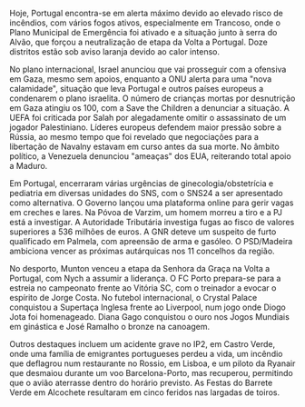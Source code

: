 Hoje, Portugal encontra-se em alerta máximo devido ao elevado risco de incêndios, com vários fogos ativos, especialmente em Trancoso, onde o Plano Municipal de Emergência foi ativado e a situação junto à serra do Alvão, que forçou a neutralização de etapa da Volta a Portugal. Doze distritos estão sob aviso laranja devido ao calor intenso.

No plano internacional, Israel anunciou que vai prosseguir com a ofensiva em Gaza, mesmo sem apoios, enquanto a ONU alerta para uma "nova calamidade", situação que leva Portugal e outros países europeus a condenarem o plano israelita. O número de crianças mortas por desnutrição em Gaza atingiu os 100, com a Save the Children a denunciar a situação. A UEFA foi criticada por Salah por alegadamente omitir o assassinato de um jogador Palestiniano. Líderes europeus defendem maior pressão sobre a Rússia, ao mesmo tempo que foi revelado que negociações para a libertação de Navalny estavam em curso antes da sua morte. No âmbito político, a Venezuela denunciou "ameaças" dos EUA, reiterando total apoio a Maduro.

Em Portugal, encerraram várias urgências de ginecologia/obstetrícia e pediatria em diversas unidades do SNS, com o SNS24 a ser apresentado como alternativa. O Governo lançou uma plataforma online para gerir vagas em creches e lares. Na Póvoa de Varzim, um homem morreu a tiro e a PJ está a investigar. A Autoridade Tributária investiga fugas ao fisco de valores superiores a 536 milhões de euros. A GNR deteve um suspeito de furto qualificado em Palmela, com apreensão de arma e gasóleo. O PSD/Madeira ambiciona vencer as próximas autárquicas nos 11 concelhos da região.

No desporto, Munton venceu a etapa da Senhora da Graça na Volta a Portugal, com Nych a assumir a liderança. O FC Porto prepara-se para a estreia no campeonato frente ao Vitória SC, com o treinador a evocar o espírito de Jorge Costa. No futebol internacional, o Crystal Palace conquistou a Supertaça Inglesa frente ao Liverpool, num jogo onde Diogo Jota foi homenageado. Diana Gago conquistou o ouro nos Jogos Mundiais em ginástica e José Ramalho o bronze na canoagem.

Outros destaques incluem um acidente grave no IP2, em Castro Verde, onde uma família de emigrantes portugueses perdeu a vida, um incêndio que deflagrou num restaurante no Rossio, em Lisboa, e um piloto da Ryanair que desmaiou durante um voo Barcelona-Porto, mas recuperou, permitindo que o avião aterrasse dentro do horário previsto. As Festas do Barrete Verde em Alcochete resultaram em cinco feridos nas largadas de toiros.
